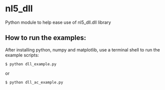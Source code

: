 # nl5_dll
Python module to help ease use of nl5_dll.dll library

## How to run the examples:
After installing python, numpy and matplotlib, use a terminal shell to run the example scripts:
```
$ python dll_example.py
```
or 
```
$ python dll_ac_example.py
```
